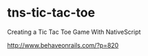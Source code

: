 # tns-tic-tac-toe
Creating a Tic Tac Toe Game With NativeScript

http://www.behaveonrails.com/?p=820
